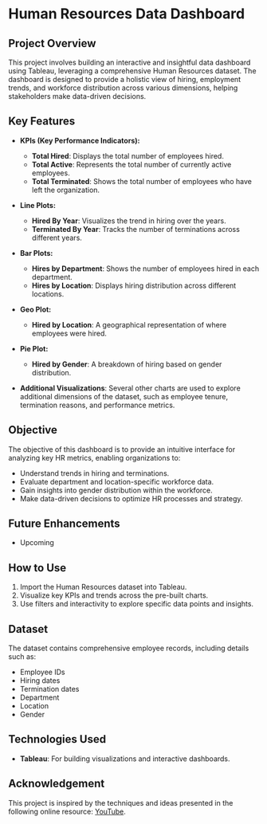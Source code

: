 # Human Resources Data Dashboard

## Project Overview

This project involves building an interactive and insightful data dashboard using Tableau, leveraging a comprehensive Human Resources dataset. The dashboard is designed to provide a holistic view of hiring, employment trends, and workforce distribution across various dimensions, helping stakeholders make data-driven decisions.

## Key Features

- **KPIs (Key Performance Indicators):**
  - **Total Hired**: Displays the total number of employees hired.
  - **Total Active**: Represents the total number of currently active employees.
  - **Total Terminated**: Shows the total number of employees who have left the organization.

- **Line Plots:**
  - **Hired By Year**: Visualizes the trend in hiring over the years.
  - **Terminated By Year**: Tracks the number of terminations across different years.

- **Bar Plots:**
  - **Hires by Department**: Shows the number of employees hired in each department.
  - **Hires by Location**: Displays hiring distribution across different locations.

- **Geo Plot:**
  - **Hired by Location**: A geographical representation of where employees were hired.

- **Pie Plot:**
  - **Hired by Gender**: A breakdown of hiring based on gender distribution.

- **Additional Visualizations**: Several other charts are used to explore additional dimensions of the dataset, such as employee tenure, termination reasons, and performance metrics.

## Objective

The objective of this dashboard is to provide an intuitive interface for analyzing key HR metrics, enabling organizations to:

- Understand trends in hiring and terminations.
- Evaluate department and location-specific workforce data.
- Gain insights into gender distribution within the workforce.
- Make data-driven decisions to optimize HR processes and strategy.

## Future Enhancements

- Upcoming

## How to Use

1. Import the Human Resources dataset into Tableau.
2. Visualize key KPIs and trends across the pre-built charts.
3. Use filters and interactivity to explore specific data points and insights.

## Dataset

The dataset contains comprehensive employee records, including details such as:

- Employee IDs
- Hiring dates
- Termination dates
- Department
- Location
- Gender

## Technologies Used

- **Tableau**: For building visualizations and interactive dashboards.

## Acknowledgement

This project is inspired by the techniques and ideas presented in the following online resource: [YouTube](https://www.youtube.com/watch?v=UcGF09Awm4Y&t=3613s).